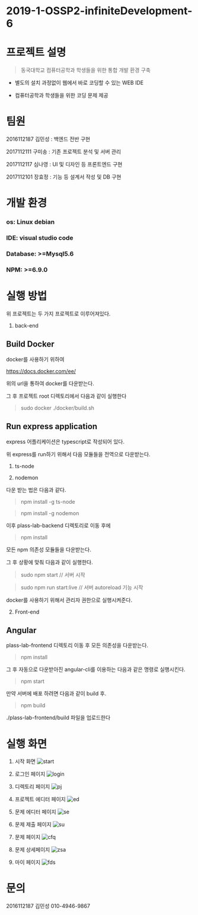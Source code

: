 # 2019-1-OSSP2-infiniteDevelopment-6

# 프로젝트 설명

> 동국대학교 컴퓨터공학과 학생들을 위한 통합 개발 환경 구축

 * 별도의 설치 과정없이 웹에서 바로 코딩할 수 있는 WEB IDE

 * 컴퓨터공학과 학생들을 위한 코딩 문제 제공

 

# 팀원

2016112187 김민성 : 백엔드 전반 구현

2017112111 구미송 : 기존 프로젝트 분석 및 서버 관리

2017112117 심나영 : UI 및 디자인 등 프론트엔드 구현

2017112101 장효정 : 기능 등 설계서 작성 및 DB 구현
 

# 개발 환경

 

### os: Linux debian

### IDE: visual studio code

### Database: >=Mysql5.6

### NPM: >=6.9.0

 

# 실행 방법

위 프로젝트는 두 가지 프로젝트로 이루어져있다.

1. back-end

## Build Docker

docker를 사용하기 위하여 

https://docs.docker.com/ee/

위의 url을 통하여 docker를 다운받는다.

 

그 후 프로젝트 root 디렉토리에서 다음과 같이 실행한다

> sudo docker ./docker/build.sh

 

## Run express application

express 어플리케이션은 typescript로 작성되어 있다.

위 express를 run하기 위해서 다음 모듈들을 전역으로 다운받는다.

1. ts-node

2. nodemon

다운 받는 법은 다음과 같다.

> npm install -g ts-node

 

> npm install -g nodemon

 

이후 plass-lab-backend 디렉토리로 이동 후에

> npm install

 

모든 npm 의존성 모듈들을 다운받는다.

그 후 상황에 맞춰 다음과 같이 실행한다.

> sudo npm start // 서버 시작

> sudo npm run start:live // 서버 autoreload 기능 시작

 

docker를 사용하기 위해서 관리자 권한으로 실행시켜준다.

 

2. Front-end

## Angular

plass-lab-frontend 디렉토리 이동 후 모든 의존성을 다운받는다.

> npm install

 

그 후 자동으로 다운받아진 angular-cli를 이용하는 다음과 같은 명령로 실행시킨다. 

> npm start

 

만약 서버에 배포 하려면 다음과 같이 build 후.

> npm build

 ./plass-lab-frontend/build 파일을 업로드한다

 

# 실행 화면

1. 시작 화면
![start](./images/메인화면.png)

2. 로그인 페이지
![login](./images/로그인화면.png)

3. 디렉토리 페이지 
![pj](./images/디렉토라ㅣ화면.png)

4. 프로젝트 에디터 페이지
![ed](./images/프로젝트진행화면.png)

4. 문제 에디터 페이지
![se](./images/문제5.png)

4. 문제 제출 페이지
![su](./images/테스트결과.png)

5. 문제 페이지
![cfq](./images/문제리스트화면.png)

6. 문제 상세페이지
![zsa](./images/문제자세히페이지.png)

7. 마이 페이지
![fds](./images/마이페이지.png)

 

# 문의

2016112187 김민성 010-4946-9867
